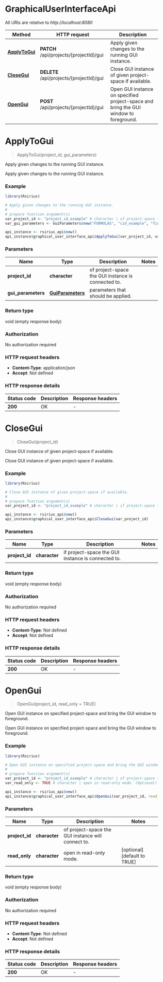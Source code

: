 # GraphicalUserInterfaceApi

All URIs are relative to *http://localhost:8080*

Method | HTTP request | Description
------------- | ------------- | -------------
[**ApplyToGui**](GraphicalUserInterfaceApi.md#ApplyToGui) | **PATCH** /api/projects/{projectId}/gui | Apply given changes to the running GUI instance.
[**CloseGui**](GraphicalUserInterfaceApi.md#CloseGui) | **DELETE** /api/projects/{projectId}/gui | Close GUI instance of given project-space if available.
[**OpenGui**](GraphicalUserInterfaceApi.md#OpenGui) | **POST** /api/projects/{projectId}/gui | Open GUI instance on specified project-space and bring the GUI window to foreground.


# **ApplyToGui**
> ApplyToGui(project_id, gui_parameters)

Apply given changes to the running GUI instance.

Apply given changes to the running GUI instance.

### Example
```R
library(Rsirius)

# Apply given changes to the running GUI instance.
#
# prepare function argument(s)
var_project_id <- "project_id_example" # character | of project-space the GUI instance is connected to.
var_gui_parameters <- GuiParameters$new("FORMULAS", "cid_example", "fid_example", "structureCandidateInChIKey_example", "bringToFront_example") # GuiParameters | parameters that should be applied.

api_instance <- rsirius_api$new()
api_instance$graphical_user_interface_api$ApplyToGui(var_project_id, var_gui_parameters)
```

### Parameters

Name | Type | Description  | Notes
------------- | ------------- | ------------- | -------------
 **project_id** | **character**| of project-space the GUI instance is connected to. | 
 **gui_parameters** | [**GuiParameters**](GuiParameters.md)| parameters that should be applied. | 

### Return type

void (empty response body)

### Authorization

No authorization required

### HTTP request headers

 - **Content-Type**: application/json
 - **Accept**: Not defined

### HTTP response details
| Status code | Description | Response headers |
|-------------|-------------|------------------|
| **200** | OK |  -  |

# **CloseGui**
> CloseGui(project_id)

Close GUI instance of given project-space if available.

Close GUI instance of given project-space if available.

### Example
```R
library(Rsirius)

# Close GUI instance of given project-space if available.
#
# prepare function argument(s)
var_project_id <- "project_id_example" # character | if project-space the GUI instance is connected to.

api_instance <- rsirius_api$new()
api_instance$graphical_user_interface_api$CloseGui(var_project_id)
```

### Parameters

Name | Type | Description  | Notes
------------- | ------------- | ------------- | -------------
 **project_id** | **character**| if project-space the GUI instance is connected to. | 

### Return type

void (empty response body)

### Authorization

No authorization required

### HTTP request headers

 - **Content-Type**: Not defined
 - **Accept**: Not defined

### HTTP response details
| Status code | Description | Response headers |
|-------------|-------------|------------------|
| **200** | OK |  -  |

# **OpenGui**
> OpenGui(project_id, read_only = TRUE)

Open GUI instance on specified project-space and bring the GUI window to foreground.

Open GUI instance on specified project-space and bring the GUI window to foreground.

### Example
```R
library(Rsirius)

# Open GUI instance on specified project-space and bring the GUI window to foreground.
#
# prepare function argument(s)
var_project_id <- "project_id_example" # character | of project-space the GUI instance will connect to.
var_read_only <- TRUE # character | open in read-only mode. (Optional)

api_instance <- rsirius_api$new()
api_instance$graphical_user_interface_api$OpenGui(var_project_id, read_only = var_read_only)
```

### Parameters

Name | Type | Description  | Notes
------------- | ------------- | ------------- | -------------
 **project_id** | **character**| of project-space the GUI instance will connect to. | 
 **read_only** | **character**| open in read-only mode. | [optional] [default to TRUE]

### Return type

void (empty response body)

### Authorization

No authorization required

### HTTP request headers

 - **Content-Type**: Not defined
 - **Accept**: Not defined

### HTTP response details
| Status code | Description | Response headers |
|-------------|-------------|------------------|
| **200** | OK |  -  |

